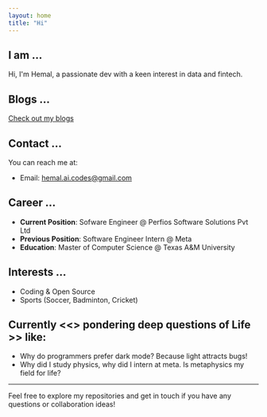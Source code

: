 ```yaml
---
layout: home
title: "Hi"
---
```


## I am ...

Hi, I'm Hemal, a passionate dev with a keen interest in data and fintech.

## Blogs ...

[Check out my blogs](https://dev.to/hemalmamtora) <!-- Replace # with your blog URL -->

## Contact ...

You can reach me at:

- Email: [hemal.ai.codes@gmail.com](mailto:hemal.ai.codes@gmail.com)

## Career ...

- **Current Position**: Sofware Engineer @ Perfios Software Solutions Pvt Ltd
- **Previous Position**: Software Engineer Intern @ Meta
- **Education**: Master of Computer Science @ Texas A&M University

## Interests ...

- Coding & Open Source
- Sports (Soccer, Badminton, Cricket)

## Currently <<> pondering deep questions of Life >> like:

- Why do programmers prefer dark mode? Because light attracts bugs!
- Why did I study physics, why did I intern at meta. Is metaphysics my field for life?

---

Feel free to explore my repositories and get in touch if you have any questions or collaboration ideas!
